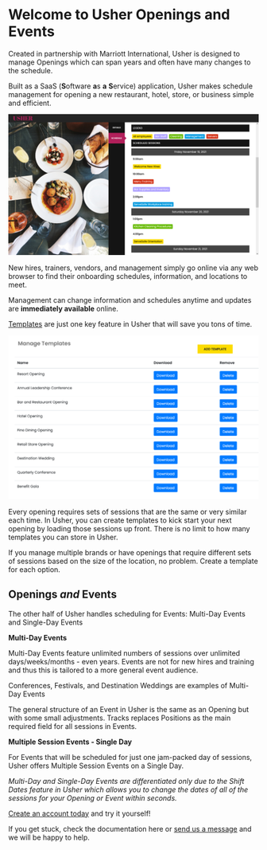 # Welcome to Usher Openings and Events

Created in partnership with Marriott International, Usher is designed to manage Openings which can span years and often have many changes to the schedule.

Built as a SaaS \(**S**oftware **a**s **a** **S**ervice\) application, Usher makes schedule management for opening a new restaurant, hotel, store, or business simple and efficient.

![](.gitbook/assets/scheduleview3.png)

New hires, trainers, vendors, and management simply go online via any web browser to find their onboarding schedules, information, and locations to meet.

Management can change information and schedules anytime and updates are **immediately available** online.

[Templates](create-and-manage-events/templates.md) are just one key feature in Usher that will save you tons of time.

![There is no limit to the number of templates you can have in your account.](.gitbook/assets/templateslist2.png)

Every opening requires sets of sessions that are the same or very similar each time. In Usher, you can create templates to kick start your next opening by loading those sessions up front. There is no limit to how many templates you can store in Usher.

If you manage multiple brands or have openings that require different sets of sessions based on the size of the location, no problem. Create a template for each option.

## Openings _and_ Events <a id="openings-and-events"></a>

The other half of Usher handles scheduling for Events: Multi-Day Events and Single-Day Events

**Multi-Day Events**

Multi-Day Events feature unlimited numbers of sessions over unlimited days/weeks/months - even years. Events are not for new hires and training and thus this is tailored to a more general event audience.

Conferences, Festivals, and Destination Weddings are examples of Multi-Day Events

The general structure of an Event in Usher is the same as an Opening but with some small adjustments. Tracks replaces Positions as the main required field for all sessions in Events.

**Multiple Session Events - Single Day**

For Events that will be scheduled for just one jam-packed day of sessions, Usher offers Multiple Session Events on a Single Day.

_Multi-Day and Single-Day Events are differentiated only due to the Shift Dates feature in Usher which allows you to change the dates of all of the sessions for your Opening or Event within seconds._

[Create an account today](getting-started/create-account.md#creating-an-account-on-usher-is-simple-and-free) and try it yourself!

If you get stuck, check the documentation here or [send us a message](https://usher.events/contact) and we will be happy to help.


